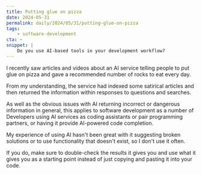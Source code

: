 ```yaml
---
title: Putting glue on pizza
date: 2024-05-31
permalink: daily/2024/05/31/putting-glue-on-pizza
tags:
    - software-development
cta: ~
snippet: |
    Do you use AI-based tools in your development workflow?
---
```


I recently saw articles and videos about an AI service telling people to put glue on pizza and gave a recommended number of rocks to eat every day.

From my understanding, the service had indexed some satirical articles and then returned the information within responses to questions and searches.

As well as the obvious issues with AI returning incorrect or dangerous information in general, this applies to software development as a number of Developers using AI services as coding assistants or pair programming partners, or having it provide AI-powered code completion.

My experience of using AI hasn't been great with it suggesting broken solutions or to use functionality that doesn't exist, so I don't use it often.

If you do, make sure to double-check the results it gives you and use what it gives you as a starting point instead of just copying and pasting it into your code.

